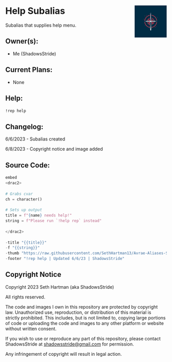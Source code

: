 <h1>Help Subalias<img align="right" src="../image.png" width="100px"></h1>

Subalias that supplies help menu.

## Owner(s):
- Me (ShadowsStride)

## Current Plans:
- None

## Help:
`!rep help` 

## Changelog:
6/6/2023 - Subalias created

6/8/2023 - Copyright notice and image added

## Source Code:

```py
embed
<drac2>

# Grabs cvar
ch = character()

# Sets up output
title = f"{name} needs help!"
string = f"Please run `!help rep` instead"

</drac2>

-title "{{title}}"
-f "{{string}}"
-thumb "https://raw.githubusercontent.com/SethHartman13/Avrae-Aliases-Snippets/master/Aliases/rep/image.png"
-footer "!rep help | Updated 6/6/23 | ShadowsStride"
```

## Copyright Notice

Copyright 2023 Seth Hartman (aka ShadowsStride)

All rights reserved.

The code and images I own in this repository are protected by copyright law. Unauthorized use, reproduction, or distribution of this material is strictly prohibited. This includes, but is not limited to, copying large portions of code or uploading the code and images to any other platform or website without written consent.

If you wish to use or reproduce any part of this repository, please contact ShadowsStride at shadowsstride@gmail.com for permission.

Any infringement of copyright will result in legal action.